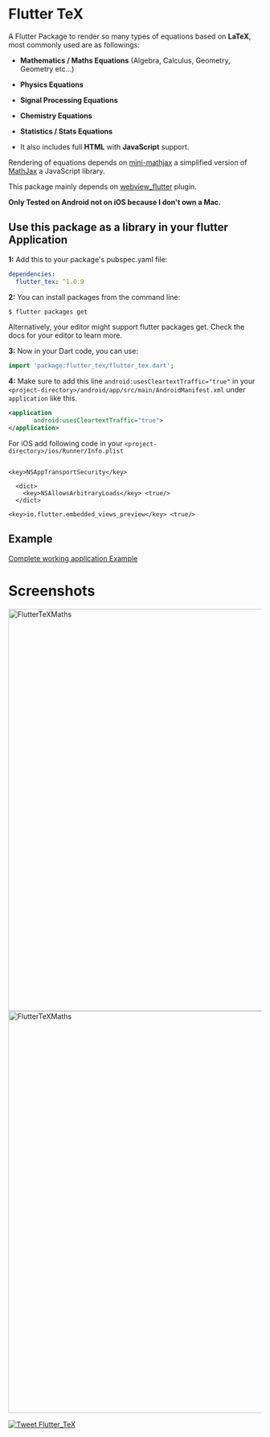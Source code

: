 # Flutter TeX

A Flutter Package to render so many types of equations based on **LaTeX**, most commonly used are as followings:

- **Mathematics / Maths Equations** (Algebra, Calculus, Geometry, Geometry etc...)

- **Physics Equations**

- **Signal Processing Equations**

- **Chemistry Equations**

- **Statistics / Stats Equations**

- It also includes full **HTML** with **JavaScript** support.

Rendering of equations depends on [mini-mathjax](https://github.com/electricbookworks/mini-mathjax) a simplified version of [MathJax](https://github.com/mathjax/MathJax/) a JavaScript library.

This package mainly depends on [webview_flutter](https://pub.dartlang.org/packages/webview_flutter) plugin.


**Only Tested on Android not on iOS because I don't own a Mac.**

## Use this package as a library in your flutter Application

**1:** Add this to your package's pubspec.yaml file:

```yaml
dependencies:
  flutter_tex: ^1.0.9
```

**2:** You can install packages from the command line:

```bash
$ flutter packages get
```

Alternatively, your editor might support flutter packages get. Check the docs for your editor to learn more.

**3:** Now in your Dart code, you can use:

```dart
import 'package:flutter_tex/flutter_tex.dart';
```
**4:** Make sure to add this line `android:usesCleartextTraffic="true"` in your `<project-directory>/android/app/src/main/AndroidManifest.xml` under `application` like this.
```xml
<application
       android:usesCleartextTraffic="true">
</application>
```
For iOS add following code in your `<project-directory>/ios/Runner/Info.plist`
```plist

<key>NSAppTransportSecurity</key>
  
  <dict>
    <key>NSAllowsArbitraryLoads</key> <true/>
  </dict>

<key>io.flutter.embedded_views_preview</key> <true/> 
```

## Example

[Complete working application Example](https://github.com/shahxadakram/flutter_tex/tree/master/example)

# Screenshots

<img height="800" src="https://github.com/shahzadakram67/flutter_tex/blob/master/screenshots/Screenshot_1.png" alt="FlutterTeXMaths">

<img height="800" src="https://github.com/shahzadakram67/flutter_tex/blob/master/screenshots/Screenshot_2.png" alt="FlutterTeXMaths">

[![Tweet Flutter_TeX](https://img.shields.io/twitter/url/http/shields.io.svg?style=social)](https://twitter.com/intent/tweet?text=A%20Flutter%20Package%20to%20render%20Mathematics%2C%20Physics%20and%20Chemistry%20Equations%20based%20on%20LaTeX%20with%20full%20HTML%20support.&url=https://github.com/shahzadakram67/flutter_tex&via=shahzadakram67&hashtags=flutter,flutter_tex,latex,equations)

